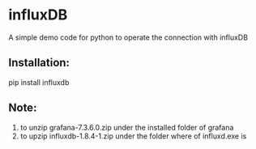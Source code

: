 # influxDB
A simple demo code for python to operate the connection with influxDB   

## Installation:  
pip install influxdb   

## Note:    
1. to unzip grafana-7.3.6.0.zip under the installed folder of grafana   
2. to upzip influxdb-1.8.4-1.zip under the folder where of influxd.exe is   
